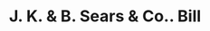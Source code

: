---
doi: 10.7916/D8GM9K8M
date_other: '1900'
date_other_textual: '1900'
form: printed ephemera
genre:
- Invoices
name:
- J. K. & B. Sears & Co.
object_in_context_url: https://biggert.cul.columbia.edu/items/view/ave_biggert_00490
subject_hierarchical_geographic:
- Middleboro, Massachusetts, United States
subject_name:
- J. K. & B. Sears & Co.
title: J. K. & B. Sears & Co.. Bill
sort_title: J. K. & B. Sears & Co.. Bill
call_number: ave_biggert_00490
coordinates:
- 41.88944444444444,-70.89416666666668
pid: ave_biggert_00490
identifiers: ave_biggert_00490
thumbnail: https://derivativo-2.library.columbia.edu/iiif/2/ldpd:343721/full/!256,256/0/native.jpg
permalink: /biggert/ave_biggert_00490/
layout: iiif-image-page
---